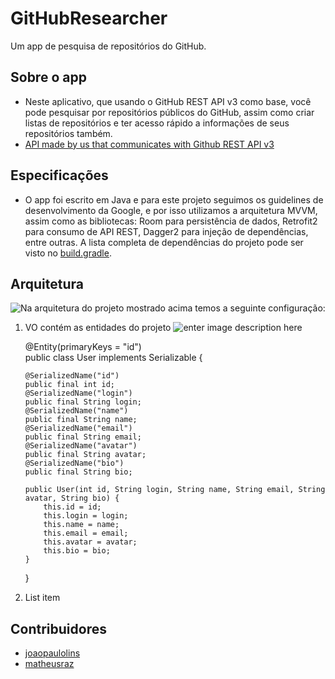 
# GitHubResearcher
Um app de pesquisa de repositórios do GitHub.

## Sobre o app
- Neste aplicativo, que usando o GitHub REST API v3 como base, você pode pesquisar por repositórios públicos do GitHub, assim como criar listas de repositórios e ter acesso rápido a informações de seus repositórios também.
- [API made by us that communicates with Github REST API v3](https://github.com/matheusraz/requisicaoAPIGitJS)

## Especificações
- O app foi escrito em Java e para este projeto seguimos os guidelines de desenvolvimento da Google, e por isso utilizamos a arquitetura MVVM, assim como as bibliotecas: Room para persistência de dados, Retrofit2 para consumo de API REST, Dagger2 para injeção de dependências, entre outras. A lista completa de dependências do projeto pode ser visto no [build.gradle](https://github.com/JoaoPauloLins/IF1001-GithubResearcher/blob/master/app/build.gradle).

## Arquitetura
![Na arquitetura do projeto mostrado acima temos a seguinte configuração:](https://picasaweb.google.com/108200939936964762789/6577310980537677841#6577310982772179106 "ArquiteturaGHR")

 1. VO contém as entidades do projeto
![enter image description here](https://picasaweb.google.com/108200939936964762789/6577313612286749025#6577313613824207826 "voGHR")

    @Entity(primaryKeys = "id")  
    public class User implements Serializable {  

        @SerializedName("id")  
        public final int id;  
        @SerializedName("login")  
        public final String login;  
        @SerializedName("name")  
        public final String name;  
        @SerializedName("email")  
        public final String email;  
        @SerializedName("avatar")  
        public final String avatar;  
        @SerializedName("bio")  
        public final String bio;  

        public User(int id, String login, String name, String email, String avatar, String bio) {  
            this.id = id;  
            this.login = login;  
            this.name = name;  
            this.email = email;  
            this.avatar = avatar;  
            this.bio = bio;  
        }  
    }

 
 2. List item

## Contribuidores
- [joaopaulolins](https://github.com/JoaoPauloLins)
- [matheusraz](https://github.com/matheusraz)
